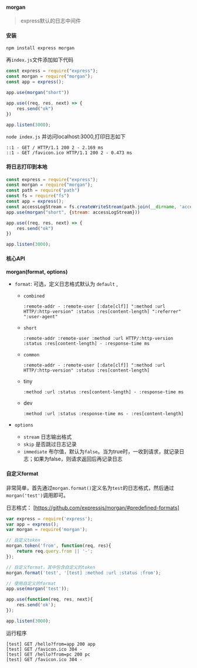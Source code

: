 #### morgan

> express默认的日志中间件



#### 安装

```shell
npm install express morgan
```

再`index.js`文件添加如下代码

```js
const express = require("express");
const morgan = require("morgan");
const app = express();

app.use(morgan("short"))

app.use((req, res, next) => {
    res.send("ok")
})

app.listen(3000);
```

`node index.js` 并访问localhost:3000,打印日志如下

```shell
::1 - GET / HTTP/1.1 200 2 - 2.169 ms
::1 - GET /favicon.ico HTTP/1.1 200 2 - 0.473 ms

```

#### 将日志打印到本地

```js
const express = require("express");
const morgan = require("morgan");
const path = require("path")
const fs = require("fs")
const app = express();
const accessLogStream = fs.createWriteStream(path.join(__dirname, 'access.log'), {flags: 'a'});
app.use(morgan("short", {stream: accessLogStream}))

app.use((req, res, next) => {
    res.send("ok")
})

app.listen(3000);
```



#### 核心API

**morgan(format, options)**

+ `format`: 可选，定义日志格式默认为 `default` ,

  + `combined` 

    ```shell
    :remote-addr - :remote-user [:date[clf]] ":method :url HTTP/:http-version" :status :res[content-length] ":referrer" ":user-agent"
    ```

  + `short`

    ```shell
    :remote-addr :remote-user :method :url HTTP/:http-version :status :res[content-length] - :response-time ms
    ```

  + `common`

    ```shell
    :remote-addr - :remote-user [:date[clf]] ":method :url HTTP/:http-version" :status :res[content-length]
    ```

  + tiny

    ```shell
    :method :url :status :res[content-length] - :response-time ms
    ```

  + dev

    ```shell
    :method :url :status :response-time ms - :res[content-length]
    ```

+ `options` 

  + `stream` 日志输出格式
  + `skip` 是否跳过日志记录
  + `immediate` 布尔值，默认为`false`。当为true时，一收到请求，就记录日志；如果为false，则请求返回后再记录日志



#### 自定义format

非常简单，首先通过`morgan.format()`定义名为`test`的日志格式，然后通过`morgan('test')`调用即可。

日志格式： [https://github.com/expressjs/morgan/#predefined-formats] 

```js
var express = require('express');
var app = express();
var morgan = require('morgan');

// 自定义token
morgan.token('from', function(req, res){
    return req.query.from || '-';
});

// 自定义format，其中包含自定义的token
morgan.format('test', '[test] :method :url :status :from');

// 使用自定义的format
app.use(morgan('test'));

app.use(function(req, res, next){
    res.send('ok');
});

app.listen(3000);
```

运行程序

```shell
[test] GET /hello?from=app 200 app
[test] GET /favicon.ico 304 -
[test] GET /hello?from=pc 200 pc
[test] GET /favicon.ico 304 -
```

